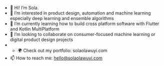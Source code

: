 - 👋 Hi! I’m Sola. 
- 👀 I’m interested in product design, automation and machine learning especially deep learning and ensemble algorithms
- 🌱 I’m currently learning how to build cross platform software with Flutter and Kotlin MultiPlatform
- 💞️ I’m looking to collaborate on consumer-focused machine learning or digital product design projects
- - 🌍 Check out my portfolio: solaolawuyi.com
- 📫 How to reach me: hello@solaolawuyi.com 
<!---
solaszn/solaszn is a ✨ special ✨ repository because its `README.md` (this file) appears on your GitHub profile.
You can click the Preview link to take a look at your changes.
--->
